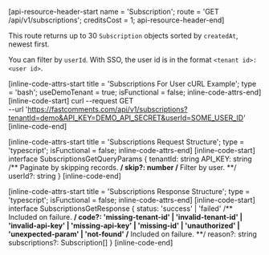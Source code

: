 [api-resource-header-start name = 'Subscription'; route = 'GET /api/v1/subscriptions'; creditsCost = 1; api-resource-header-end]

This route returns up to 30 `Subscription` objects sorted by `createdAt`, newest first.

You can filter by `userId`. With SSO, the user id is in the format `<tenant id>:<user id>`.

[inline-code-attrs-start title = 'Subscriptions For User cURL Example'; type = 'bash'; useDemoTenant = true; isFunctional = false; inline-code-attrs-end]
[inline-code-start]
curl --request GET \
  --url 'https://fastcomments.com/api/v1/subscriptions?tenantId=demo&API_KEY=DEMO_API_SECRET&userId=SOME_USER_ID'
[inline-code-end]

[inline-code-attrs-start title = 'Subscriptions Request Structure'; type = 'typescript'; isFunctional = false; inline-code-attrs-end]
[inline-code-start]
interface SubscriptionsGetQueryParams {
    tenantId: string
    API_KEY: string
    /** Paginate by skipping records. **/
    skip?: number
    /** Filter by user. **/
    userId?: string
}
[inline-code-end]

[inline-code-attrs-start title = 'Subscriptions Response Structure'; type = 'typescript'; isFunctional = false; inline-code-attrs-end]
[inline-code-start]
interface SubscriptionsGetResponse {
    status: 'success' | 'failed'
    /** Included on failure. **/
    code?: 'missing-tenant-id' | 'invalid-tenant-id' | 'invalid-api-key' | 'missing-api-key' | 'missing-id' | 'unauthorized' | 'unexpected-param' | 'not-found'
    /** Included on failure. **/
    reason?: string
    subscriptions?: Subscription[]
}
[inline-code-end]
